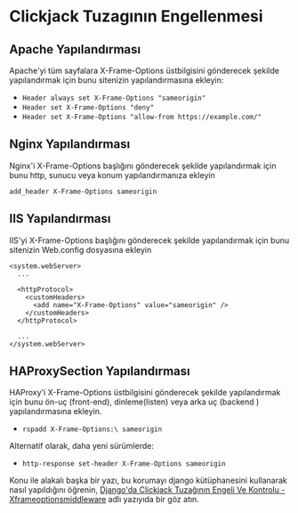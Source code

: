 # Clickjack Tuzagının Engellenmesi

## Apache Yapılandırması

Apache'yi tüm sayfalara X-Frame-Options üstbilgisini gönderecek şekilde yapılandırmak
için bunu sitenizin yapılandırmasına ekleyin:

- `Header always set X-Frame-Options "sameorigin"`
- `Header set X-Frame-Options "deny"`
- `Header set X-Frame-Options "allow-from https://example.com/"`

## Nginx Yapılandırması

Nginx'i X-Frame-Options başlığını gönderecek şekilde yapılandırmak için bunu http,
sunucu veya konum yapılandırmanıza ekleyin

`add_header X-Frame-Options sameorigin`

## IIS Yapılandırması

IIS'yi X-Frame-Options başlığını gönderecek şekilde yapılandırmak için bunu sitenizin
Web.config dosyasına ekleyin

```markup
<system.webServer>
  ...

  <httpProtocol>
    <customHeaders>
      <add name="X-Frame-Options" value="sameorigin" />
    </customHeaders>
  </httpProtocol>

  ...
</system.webServer>
```

## HAProxySection Yapılandırması

HAProxy'i X-Frame-Options üstbilgisini gönderecek şekilde yapılandırmak için bunu ön-uç
\(front-end\), dinleme\(listen\) veya arka uç \(backend \) yapılandırmasına ekleyin.

- `rspadd X-Frame-Options:\ sameorigin`

Alternatif olarak, daha yeni sürümlerde:

- `http-response set-header X-Frame-Options sameorigin`

Konu ile alakalı başka bir yazı, bu korumayı django kütüphanesini kullanarak nasıl
yapıldığını öğrenin,
[Django'da Clickjack Tuzağının Engeli Ve Kontrolu - Xframeoptionsmiddleware](../../django/djangoda-clickjack-tuzagnn-engeli-ve-kontrolu-xframeoptionsmiddleware.md)
adlı yazıyıda bir göz atın.
